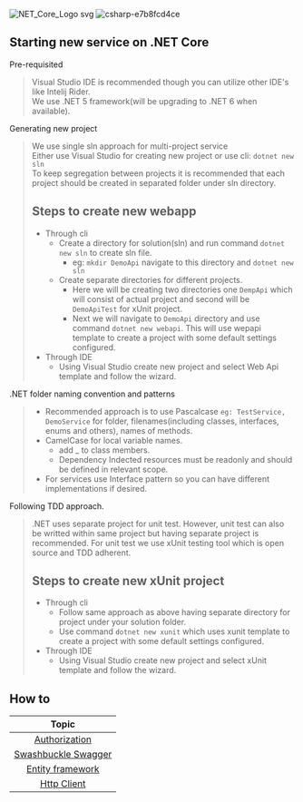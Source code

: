 ![NET_Core_Logo svg](https://user-images.githubusercontent.com/20155657/131152498-70880e11-80b3-45ab-98a3-60f266f0127f.png)
![csharp-e7b8fcd4ce](https://user-images.githubusercontent.com/20155657/131152478-de89a88c-6240-4d20-8bae-06a527573c24.png)

## Starting new service on .NET Core

Pre-requisited

> Visual Studio IDE is recommended though you can utilize other IDE's like Intelij Rider.<br/>
> We use .NET 5 framework(will be upgrading to .NET 6 when available).

Generating new project

> We use single sln approach for multi-project service<br/>
> Either use Visual Studio for creating new project or use cli: `dotnet new sln`<br/>
> To keep segregation between projects it is recommended that each project should be created in separated folder under sln directory.
>
> ## Steps to create new webapp
>
> - Through cli
>   - Create a directory for solution(sln) and run command `dotnet new sln` to create sln file.
>     - eg: `mkdir DemoApi` navigate to this directory and `dotnet new sln`
>   - Create separate directories for different projects.
>     - Here we will be creating two directories one `DempApi` which will consist of actual project and second will be `DemoApiTest` for xUnit project.
>     - Next we will navigate to `DemoApi` directory and use command `dotnet new webapi`. This will use wepapi template to create a project with some default settings configured.
> - Through IDE
>   - Using Visual Studio create new project and select Web Api template and follow the wizard.

.NET folder naming convention and patterns

> - Recommended approach is to use Pascalcase `eg: TestService, DemoService` for folder, filenames(including classes, interfaces, enums and others), names of methods.
> - CamelCase for local variable names.
>   - add \_ to class members.
>   - Dependency Indected resources must be readonly and should be defined in relevant scope.
> - For services use Interface pattern so you can have different implementations if desired.

Following TDD approach.

> .NET uses separate project for unit test. However, unit test can also be writted within same project but having separate project is recommended.
> For unit test we use xUnit testing tool which is open source and TDD adherent.
>
> ## Steps to create new xUnit project
>
> - Through cli
>   - Follow same approach as above having separate directory for project under your solution folder.
>   - Use command `dotnet new xunit` which uses xunit template to create a project with some default settings configured.
> - Through IDE
>   - Using Visual Studio create new project and select xUnit template and follow the wizard.

## How to

|        Topic        |
| :-----------------: |
|    [Authorization](https://github.com/itsbibeksaini/docs/blob/main/DotNet/authorization.md) |
| [Swashbuckle Swagger](https://github.com/itsbibeksaini/docs/blob/main/DotNet/swagger.md) |
|  [Entity framework](https://github.com/itsbibeksaini/docs/blob/main/DotNet/entityframework.md) |
|     [Http Client](https://github.com/itsbibeksaini/docs/blob/main/DotNet/httpclient.md) |
